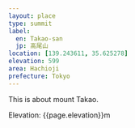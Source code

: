 ```yaml
---
layout: place
type: summit
label:
  en: Takao-san
  jp: 高尾山
location: [139.243611, 35.625278]
elevation: 599
area: Hachioji
prefecture: Tokyo
---
```


This is about mount Takao.

Elevation: {{page.elevation}}m